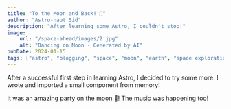 ```yaml
---
title: "To the Moon and Back! 🌚"
author: "Astro-naut Sid"
description: "After learning some Astro, I couldn't stop!"
image:
    url: "/space-ahead/images/2.jpg"
    alt: "Dancing on Moon - Generated by AI"
pubDate: 2024-01-15
tags: ["astro", "blogging", "space", "moon", "earth", "space exploration", "space travel"]
---
```

After a successful first step in learning Astro, I decided to try some more. I wrote and imported a small component from memory!

It was an amazing party on the moon 🥳! The music was happening too!
